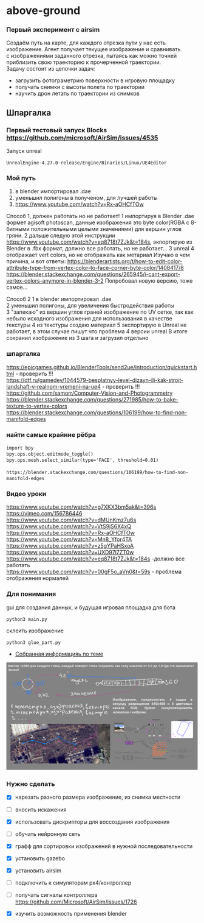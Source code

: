 # above-ground

### Первый эксперимент с airsim
Создаём путь на карте, для каждого отрезка пути у нас есть изображение. Агент получает текущее изображение и сравнивать   
с изображениями заданного отрезка, пытаясь как можно точней приблизить свою траекторию к прочерченной траектории.   
Задачу состоит из цепочки задач:   
- загрузить фотограметрию поверхности в игровую площадку   
- получать снимки с высоты полета по траектории   
- научить дрон летать по траектории из снимков   

## Шпаргалка
### Первый тестовый запуск Blocks https://github.com/microsoft/AirSim/issues/4535
Запуск unreal   
```
UnrealEngine-4.27.0-release/Engine/Binaries/Linux/UE4Editor
```
### Мой путь
1. в blender импортировал .dae   
2. уменьшил полигоны в полученом, для лучшей работы   
3. https://www.youtube.com/watch?v=Rx-aOHCfTOw   

Способ 1, должен работать но не работает!
1 импортируя в Blender .dae формет agisoft photoscan, данные изображения это byte color(RGBA с 8-битными положительными целыми значениями) для вершин углов гряни.
2 дальше следую этой инструкции https://www.youtube.com/watch?v=eq8718t7ZJk&t=184s, экпортирую из Blender в .fbx формат, должно все работать,
но не работает...
3 unreal 4 отображает vert colors, но не отображать как метариал
Изучаю в чем причина, и вот ответы:
https://blenderartists.org/t/how-to-edit-color-attribute-type-from-vertex-color-to-face-corner-byte-color/1408417/8
https://blender.stackexchange.com/questions/265945/i-cant-export-vertex-colors-anymore-in-blender-3-2
Попробовал новую версию, тоже самое...

Способ 2
1 в blender импортировал .dae   
2 уменьшил полигоны, для увеличения быстродействия работы   
3 "запекаю" из вершин углов граней изображение по UV сетке, так как небыло исходного изображения для использования в качестве текстуры
4 из текстуры создаю материал
5 экспортирую в Unreal
не работает, в этом случае пишут что проблема 4 версии unreal
В итоге сохранил изображение из 3 шага и загрузил отдельно



### шпаргалка
https://epicgames.github.io/BlenderTools/send2ue/introduction/quickstart.html - проверить !!!   
https://dtf.ru/gamedev/1044579-besplatnyy-level-dizayn-ili-kak-stroit-landshaft-v-realnom-vremeni-na-ue4 - проверить !!!   
https://github.com/samorr/Computer-Vision-and-Photogrammetry   
https://blender.stackexchange.com/questions/271985/how-to-bake-texture-to-vertex-colors   
https://blender.stackexchange.com/questions/106199/how-to-find-non-manifold-edges   

### найти самые крайние рёбра
```
import bpy
bpy.ops.object.editmode_toggle()
bpy.ops.mesh.select_similar(type='FACE', threshold=0.01)

https://blender.stackexchange.com/questions/106199/how-to-find-non-manifold-edges

```

### Видео уроки   
https://www.youtube.com/watch?v=g7XKX3bm5ak&t=396s   
https://vimeo.com/156786446   
https://www.youtube.com/watch?v=dMUnKmz7u6s   
https://www.youtube.com/watch?v=VtS9jS6X4xQ   
https://www.youtube.com/watch?v=Rx-aOHCfTOw   
https://www.youtube.com/watch?v=Mn8_Yfor4TA   
https://www.youtube.com/watch?v=z5gYPaHSxoA   
https://www.youtube.com/watch?v=UXD97l7ZT0w   
https://www.youtube.com/watch?v=eq8718t7ZJk&t=184s -должно все работать   
https://www.youtube.com/watch?v=00gF5o_aVn0&t=59s - проблема отображения нормалей   

### Для понимания
gui для создания данных, и будущая игровая площадка для бота   
```
python3 main.py
```

склеить изображение   
```
python3 glue_part.py
```
+ [Собранная информацияь по теме](https://github.com/naturalkind/above-ground/blob/main/info/info.md)

![Иллюстрация к проекту](https://github.com/naturalkind/above-ground/blob/main/media-info/%D0%A1%D0%BB%D0%B0%D0%B9%D0%B4%201.png)

### Нужно сделать
- [x] нарезать разного размера изображение, из снимка местности   
- [ ] вносить искажения   
- [x] использовать дискрипторы для воссоздания изображения   
- [ ] обучать нейронную сеть   
- [x] графф для сортировки изображений в нужной последовательности   
- [x] установить gazebo   
- [x] установить airsim   
- [ ] подключить к симуляторам px4/контроллер   
- [ ] получать сигналы контроллера https://github.com/Microsoft/AirSim/issues/1726   
- [x] изучить возможность применения blender   


